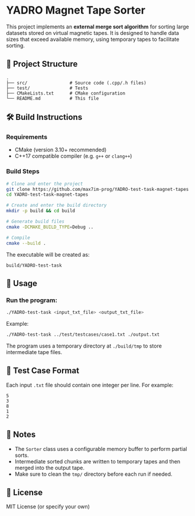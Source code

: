# YADRO Magnet Tape Sorter

This project implements an **external merge sort algorithm** for sorting large datasets stored on virtual magnetic tapes. It is designed to handle data sizes that exceed available memory, using temporary tapes to facilitate sorting.

## 📁 Project Structure

```
.
├── src/                # Source code (.cpp/.h files)
├── test/               # Tests
├── CMakeLists.txt      # CMake configuration
└── README.md           # This file
```

## 🛠 Build Instructions

### Requirements
- CMake (version 3.10+ recommended)
- C++17 compatible compiler (e.g. `g++` or `clang++`)

### Build Steps

```bash
# Clone and enter the project
git clone https://github.com/max7im-prog/YADRO-test-task-magnet-tapes
cd YADRO-test-task-magnet-tapes

# Create and enter the build directory
mkdir -p build && cd build

# Generate build files
cmake -DCMAKE_BUILD_TYPE=Debug ..

# Compile
cmake --build .
```

The executable will be created as:
```
build/YADRO-test-task
```

## 🚀 Usage

### Run the program:

```bash
./YADRO-test-task <input_txt_file> <output_txt_file>
```

Example:

```bash
./YADRO-test-task ../test/testcases/case1.txt ./output.txt
```

The program uses a temporary directory at `./build/tmp` to store intermediate tape files.

## 🧪 Test Case Format

Each input `.txt` file should contain one integer per line. For example:

```
5
3
8
1
2
```

## 📝 Notes

- The `Sorter` class uses a configurable memory buffer to perform partial sorts.
- Intermediate sorted chunks are written to temporary tapes and then merged into the output tape.
- Make sure to clean the `tmp/` directory before each run if needed.

## 📄 License

MIT License (or specify your own)
